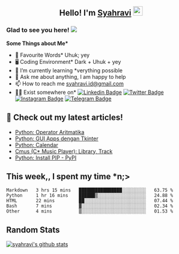 <h2 align="center">Hello! I'm <a href="https://syahravi.github.io" target="_blank">Syahravi</a> <img src="https://media.giphy.com/media/hvRJCLFzcasrR4ia7z/giphy.gif" width="25px"></h2>

### Glad to see you here! ![](https://visitor-badge.glitch.me/badge?page_id=syahravi.syahravi)

<b> Some Things about Me*</b>
- 💬 Favourite Words\* Uhuk; yey
- 🖥️ Coding Environment\* Dark + Uhuk + yey
- 🌱 I’m currently learning \*verything possible
- 👀 Ask me about anything, I am happy to help
- 📫 How to reach me syahravi.id@gmail.com
- 👨‍💻 Exist somewhere on\* 
[![Linkedin Badge](https://img.shields.io/badge/-LinkedIn-0e76a8?style=flat-square&logo=Linkedin&logoColor=white)](https://linkedin.com/in/syahravi/)
[![Twitter Badge](https://img.shields.io/badge/-Twitter-00acee?style=flat-square&logo=Twitter&logoColor=white)](https://twitter.com/syahraavi/)
[![Instagram Badge](https://img.shields.io/badge/-Instagram-e4405f?style=flat-square&logo=Instagram&logoColor=white)](https://instagram.com/syahraavi)
[![Telegram Badge](https://img.shields.io/badge/-Telegram-0088cc?style=flat-square&logo=Telegram&logoColor=white)](https://t.me/syahravi)
## 📝 Check out my latest articles!
<!-- BLOG-POST-LIST:START -->
- [Python: Operator Aritmatika](https://www.syahravi.my.id/python-arithmetic/)
- [Python: GUI Apps dengan Tkinter](https://www.syahravi.my.id/python-tkinter/)
- [Python: Calendar](https://www.syahravi.my.id/python-calendar/)
- [Cmus (C* Music Player): Library, Track](https://www.syahravi.my.id/cmus-1/)
- [Python: Install PIP - PyPI](https://www.syahravi.my.id/python-install-pip/)
<!-- BLOG-POST-LIST:END -->

## This week,, I spent my time \*n;>
<!--START_SECTION:waka-->
```text
Markdown   3 hrs 15 mins   ████████████████░░░░░░░░░   63.75 % 
Python     1 hr 16 mins    ██████▒░░░░░░░░░░░░░░░░░░   24.88 % 
HTML       22 mins         ██░░░░░░░░░░░░░░░░░░░░░░░   07.44 % 
Bash       7 mins          ▓░░░░░░░░░░░░░░░░░░░░░░░░   02.34 % 
Other      4 mins          ▒░░░░░░░░░░░░░░░░░░░░░░░░   01.53 % 
```
<!--END_SECTION:waka-->

## Random Stats
[![syahravi's github stats](https://github-readme-stats.vercel.app/api?username=syahravi&show_icons=true&theme=synthwave)](https://github.com/syahravi/)

